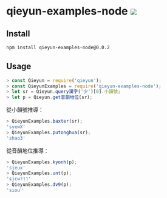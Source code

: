 # qieyun-examples-node [![](https://github.com/nk2028/qieyun-examples-node/workflows/Test/badge.svg)](https://github.com/nk2028/qieyun-examples-node/actions?query=workflow%3A%22Test%22)

## Install

```sh
npm install qieyun-examples-node@0.0.2
```

## Usage

```javascript
> const Qieyun = require('qieyun');
> const QieyunExamples = require('qieyun-examples-node');
> let sr = Qieyun.query漢字('少')[0].小韻號;
> let p = Qieyun.get音韻地位(sr);
```

從小韻號推導：

```javascript
> QieyunExamples.baxter(sr);
'syewX'
> QieyunExamples.putonghua(sr);
'shao3'
```

從音韻地位推導：

```javascript
> QieyunExamples.kyonh(p);
'sjeux'
> QieyunExamples.unt(p);
'ɕjɛw˦˦˥'
> QieyunExamples.dv9(p);
'siouˊ'
```
